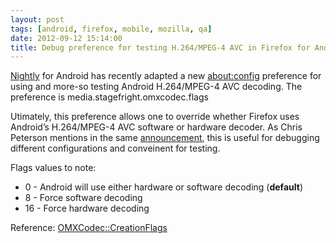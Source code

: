 ```yaml
---
layout: post
tags: [android, firefox, mobile, mozilla, qa]
date: 2012-09-12 15:14:00
title: Debug preference for testing H.264/MPEG-4 AVC in Firefox for Android
---
```


[Nightly][] for Android has recently adapted a new
[about:config][] preference for using and more-so testing Android
H.264/MPEG-4 AVC decoding. The preference
is media.stagefright.omxcodec.flags

Utimately, this preference allows one to override whether Firefox uses
Android’s H.264/MPEG-4 AVC software or hardware decoder. As Chris
Peterson mentions in the same [announcement][], this is useful for
debugging different configurations and conveinent for testing.

Flags values to note:

 

-   0 - Android will use either hardware or software decoding
    (**default**)
-   8 - Force software decoding
-   16 - Force hardware decoding

 

Reference: [OMXCodec::CreationFlags][]

  [Nightly]: http://nightly.mozilla.org
  [about:config]: http://kb.mozillazine.org/About:config
  [announcement]: https://groups.google.com/forum/?fromgroups#!topic/mozilla.dev.platforms.mobile/KgkqfFb_ISA
  [OMXCodec::CreationFlags]: https://github.com/android/platform_frameworks_base/blob/ics-plus-aosp/include/media/stagefright/OMXCodec.h#L35